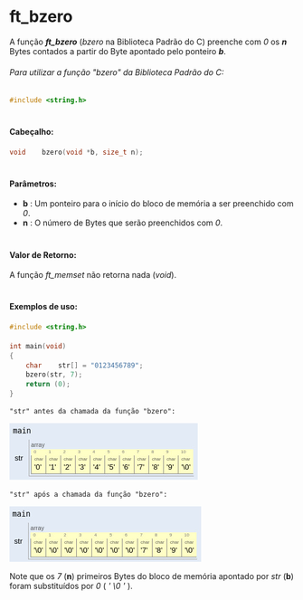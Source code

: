 # ft_bzero

A função __*ft_bzero*__ (_bzero_ na Biblioteca Padrão do C) preenche com _0_ os __*n*__ Bytes contados a partir do Byte apontado pelo ponteiro __*b*__.

###### Para utilizar a função "_bzero_" da Biblioteca Padrão do C:
~~~c
#include <string.h>
~~~

#
#### Cabeçalho:
~~~c
void	bzero(void *b, size_t n);
~~~

#
#### Parâmetros:
* **b** : Um ponteiro para o início do bloco de memória a ser preenchido com _0_.
* **n** : O número de Bytes que serão preenchidos com _0_.

#
#### Valor de Retorno:
A função *ft_memset* não retorna nada (*void*).

#
#### Exemplos de uso:
~~~c
#include <string.h>

int	main(void)
{
	char	str[] = "0123456789";
	bzero(str, 7);
	return (0);
}
~~~
	"str" antes da chamada da função "bzero":

![bzero00](https://github.com/paulo-r-a/42Projects/blob/main/Images/Libft_images/bzero00.jpg?raw=true)

	"str" após a chamada da função "bzero":

![bzero01](https://github.com/paulo-r-a/42Projects/blob/main/Images/Libft_images/bzero01.jpg?raw=true)

Note que os _7_ (__n__) primeiros Bytes do bloco de memória apontado por _str_ (__b__) foram substituídos por _0_ ( _' \0 '_ ).
